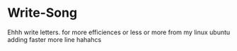 # Write-Song
Ehhh write letters.
for more efficiences or less or more
from my linux ubuntu  adding faster more line hahahcs